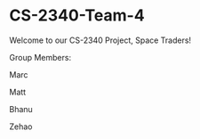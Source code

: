 # CS-2340-Team-4
Welcome to our CS-2340 Project, Space Traders!

Group Members:

Marc

Matt

Bhanu

Zehao

